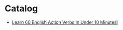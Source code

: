 
# Catalog
* [Learn 60 English Action Verbs In Under 10 Minutes! ](learn_60_english_action_verbs.md)
